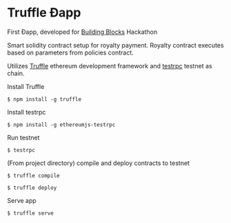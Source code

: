 
# Truffle Ðapp

First Ðapp, developed for [Building Blocks](http://consensus2016-blockchain.devpost.com/) Hackathon

Smart solidity contract setup for royalty payment. Royalty contract executes based on parameters from policies contract. 

Utilizes [Truffle](https://github.com/ConsenSys/truffle) ethereum development framework and [testrpc](https://github.com/ethereumjs/testrpc) testnet as chain.

Install Truffle

`$ npm install -g truffle`

Install testrpc

`$ npm install -g ethereumjs-testrpc`

Run testnet

`$ testrpc`

(From project directory) compile and deploy contracts to testnet 

`$ truffle compile`

`$ truffle deploy`

Serve app

`$ truffle serve`